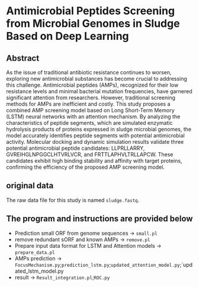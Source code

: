 # Antimicrobial Peptides Screening from Microbial Genomes in Sludge Based on Deep Learning 
## Abstract
As the issue of traditional antibiotic resistance continues to worsen, exploring new antimicrobial substances has become crucial to addressing this challenge. Antimicrobial peptides (AMPs), recognized for their low resistance levels and minimal bacterial mutation frequencies, have garnered significant attention from researchers. However, traditional screening methods for AMPs are inefficient and costly. This study proposes a combined AMP screening model based on Long Short-Term Memory (LSTM) neural networks with an attention mechanism. By analyzing the characteristics of peptide segments, which are simulated enzymatic hydrolysis products of proteins expressed in sludge microbial genomes, the model accurately identifies peptide segments with potential antimicrobial activity. Molecular docking and dynamic simulation results validate three potential antimicrobial peptide candidates: LLPRLLARRY, GVREIHGLNPGGCLHTVRLVCR, and FRTTLAPHVLTRLLAPCW. These candidates exhibit high binding stability and affinity with target proteins, confirming the efficiency of the proposed AMP screening model.
## original data
The raw data file for this study is named `sludge.fastq`.<br>
## The program and instructions are provided below
* Prediction small ORF from genome sequences → `small.pl`<br>
* remove redundant sORF and known AMPs → `remove.pl`<br>
* Prepare input data format for LSTM and Attention models → `prepare_data.pl`<br>
* AMPs prediction → `FocusMechanism.py`;`prediction_lstm.py`;`updated_attention_model.py`;`updated_lstm_model.py <br>
* result → `Result_integration.pl`;`ROC.py`<br>
